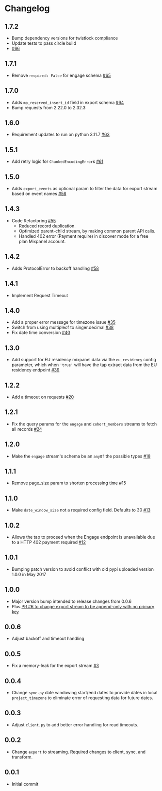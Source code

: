 # Changelog

## 1.7.2
  * Bump dependency versions for twistlock compliance
  * Update tests to pass circle build
  * [#66](https://github.com/singer-io/tap-mixpanel/pull/66)

## 1.7.1
  * Remove `required: False` for engage schema  [#65](https://github.com/singer-io/tap-mixpanel/pull/65)

## 1.7.0
  * Adds `mp_reserved_insert_id` field in export schema [#64](https://github.com/singer-io/tap-mixpanel/pull/64)
  * Bump requests from 2.22.0 to 2.32.3

## 1.6.0
  * Requirement updates to run on python 3.11.7 [#63](https://github.com/singer-io/tap-mixpanel/pull/63)

## 1.5.1
  * Add retry logic for `ChunkedEncodingError`s [#61](https://github.com/singer-io/tap-mixpanel/pull/61)

## 1.5.0
  * Adds `export_events` as optional param to filter the data for export stream based on event names [#56](https://github.com/singer-io/tap-mixpanel/pull/56)

## 1.4.3
  * Code Refactoring [#55](https://github.com/singer-io/tap-mixpanel/pull/55) 
    * Reduced record duplication.
    * Optimized parent-child stream, by making common parent API calls.
    * Handled 402 error (Payment require) in discover mode for a free plan Mixpanel account.

## 1.4.2
  * Adds ProtocolError to backoff handling [#58](https://github.com/singer-io/tap-mixpanel/pull/58)

## 1.4.1
  * Implement Request Timeout

## 1.4.0
  * Add a proper error message for timezone issue [#35](https://github.com/singer-io/tap-mixpanel/pull/35)
  * Switch from using multipleof to singer.decimal [#38]( https://github.com/singer-io/tap-mixpanel/pull/38)
  * Fix date time conversion [#40](https://github.com/singer-io/tap-mixpanel/pull/40)

## 1.3.0
  * Add support for EU residency mixpanel data via the `eu_residency` config parameter, which when `'true'` will have the tap extract data from the EU residency endpoint [#39](https://github.com/singer-io/tap-mixpanel/pull/39)

## 1.2.2
  * Add a timeout on requests [#20](https://github.com/singer-io/tap-mixpanel/pull/20)

## 1.2.1
  * Fix the query params for the `engage` and `cohort_members` streams to fetch all records [#24](https://github.com/singer-io/tap-mixpanel/pull/24)

## 1.2.0
  * Make the `engage` stream's schema be an `anyOf` the possible types [#18](https://github.com/singer-io/tap-mixpanel/pull/18)

## 1.1.1
  * Remove page_size param to shorten processing time [#15](https://github.com/singer-io/tap-mixpanel/pull/15)

## 1.1.0
  * Make `date_window_size` not a required config field. Defaults to 30 [#13](https://github.com/singer-io/tap-mixpanel/pull/13)

## 1.0.2
  * Allows the tap to proceed when the Engage endpoint is unavailable due to a HTTP 402 payment required [#12](https://github.com/singer-io/tap-mixpanel/pull/12)

## 1.0.1
  * Bumping patch version to avoid conflict with old pypi uploaded version 1.0.0 in May 2017

## 1.0.0
  * Major version bump intended to release changes from 0.0.6
  * Plus [PR #6 to change export stream to be append-only with no primary key](https://github.com/singer-io/tap-mixpanel/pull/6)

## 0.0.6
  * Adjust backoff and timeout handling

## 0.0.5
  * Fix a memory-leak for the export stream [#3](https://github.com/singer-io/tap-mixpanel/pull/3)

## 0.0.4
  * Change `sync.py` date windowing start/end dates to provide dates in local `project_timezone` to eliminate error of requesting data for future dates.

## 0.0.3
  * Adjust `client.py` to add better error handling for read timeouts.

## 0.0.2
  * Change `export` to streaming. Required changes to client, sync, and transform.

## 0.0.1
  * Initial commit
